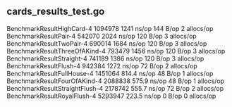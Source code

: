 cards_results_test.go
------------------------------------------------------------------------------------------------------
BenchmarkResultHighCard-4        	 1094978	      1241 ns/op	     144 B/op	       2 allocs/op
BenchmarkResultPair-4            	  542070	      2024 ns/op	     120 B/op	       3 allocs/op
BenchmarkResultTwoPair-4         	  690014	      1684 ns/op	     120 B/op	       3 allocs/op
BenchmarkResultThreeOfAKind-4    	  793479	      1456 ns/op	     120 B/op	       3 allocs/op
BenchmarkResultStraight-4        	  741189	      1386 ns/op	     120 B/op	       3 allocs/op
BenchmarkResultFlush-4           	  942384	      1272 ns/op	      72 B/op	       2 allocs/op
BenchmarkResultFullHouse-4       	 1451064	       814.4 ns/op	      48 B/op	       1 allocs/op
BenchmarkResultFourOfAKind-4     	 2088838	       575.9 ns/op	      48 B/op	       1 allocs/op
BenchmarkResultStraightFlush-4   	 2178742	       555.7 ns/op	      72 B/op	       2 allocs/op
BenchmarkResultRoyalFlush-4      	 5293947	       223.5 ns/op	       0 B/op	       0 allocs/op
